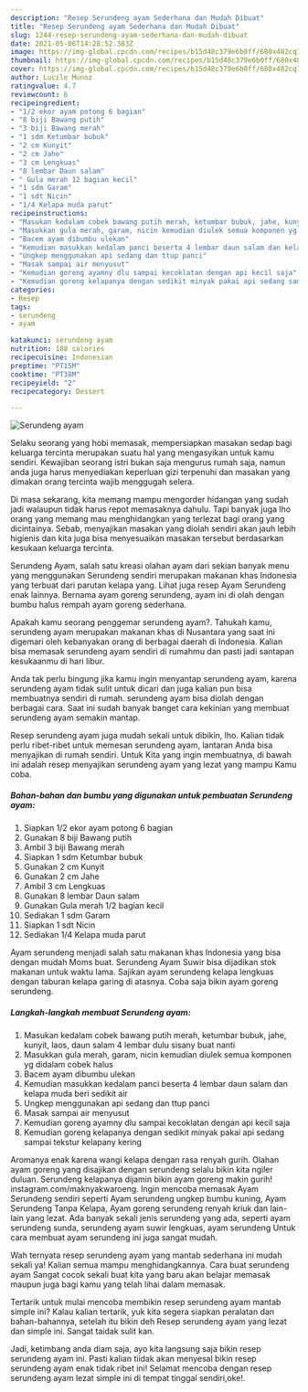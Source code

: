 ```yaml
---
description: "Resep Serundeng ayam Sederhana dan Mudah Dibuat"
title: "Resep Serundeng ayam Sederhana dan Mudah Dibuat"
slug: 1244-resep-serundeng-ayam-sederhana-dan-mudah-dibuat
date: 2021-05-06T14:28:52.383Z
image: https://img-global.cpcdn.com/recipes/b15d48c379e6b0ff/680x482cq70/serundeng-ayam-foto-resep-utama.jpg
thumbnail: https://img-global.cpcdn.com/recipes/b15d48c379e6b0ff/680x482cq70/serundeng-ayam-foto-resep-utama.jpg
cover: https://img-global.cpcdn.com/recipes/b15d48c379e6b0ff/680x482cq70/serundeng-ayam-foto-resep-utama.jpg
author: Lucile Munoz
ratingvalue: 4.7
reviewcount: 6
recipeingredient:
- "1/2 ekor ayam potong 6 bagian"
- "8 biji Bawang putih"
- "3 biji Bawang merah"
- "1 sdm Ketumbar bubuk"
- "2 cm Kunyit"
- "2 cm Jahe"
- "3 cm Lengkuas"
- "8 lembar Daun salam"
- " Gula merah 12 bagian kecil"
- "1 sdm Garam"
- "1 sdt Nicin"
- "1/4 Kelapa muda parut"
recipeinstructions:
- "Masukan kedalam cobek bawang putih merah, ketumbar bubuk, jahe, kunyit, laos, daun salam 4 lembar dulu sisany buat nanti"
- "Masukkan gula merah, garam, nicin kemudian diulek semua komponen yg didalam cobek halus"
- "Bacem ayam dibumbu ulekan"
- "Kemudian masukkan kedalam panci beserta 4 lembar daun salam dan kelapa muda beri sedikit air"
- "Ungkep menggunakan api sedang dan ttup panci"
- "Masak sampai air menyusut"
- "Kemudian goreng ayamny dlu sampai kecoklatan dengan api kecil saja"
- "Kemudian goreng kelapanya dengan sedikit minyak pakai api sedang sampai tekstur kelapany kering"
categories:
- Resep
tags:
- serundeng
- ayam

katakunci: serundeng ayam 
nutrition: 188 calories
recipecuisine: Indonesian
preptime: "PT15M"
cooktime: "PT38M"
recipeyield: "2"
recipecategory: Dessert

---
```



![Serundeng ayam](https://img-global.cpcdn.com/recipes/b15d48c379e6b0ff/680x482cq70/serundeng-ayam-foto-resep-utama.jpg)

Selaku seorang yang hobi memasak, mempersiapkan masakan sedap bagi keluarga tercinta merupakan suatu hal yang mengasyikan untuk kamu sendiri. Kewajiban seorang istri bukan saja mengurus rumah saja, namun anda juga harus menyediakan keperluan gizi terpenuhi dan masakan yang dimakan orang tercinta wajib menggugah selera.

Di masa  sekarang, kita memang mampu mengorder hidangan yang sudah jadi walaupun tidak harus repot memasaknya dahulu. Tapi banyak juga lho orang yang memang mau menghidangkan yang terlezat bagi orang yang dicintainya. Sebab, menyajikan masakan yang diolah sendiri akan jauh lebih higienis dan kita juga bisa menyesuaikan masakan tersebut berdasarkan kesukaan keluarga tercinta. 

Serundeng Ayam, salah satu kreasi olahan ayam dari sekian banyak menu yang menggunakan Serundeng sendiri merupakan makanan khas Indonesia yang terbuat dari parutan kelapa yang. Lihat juga resep Ayam Serundeng enak lainnya. Bernama ayam goreng serundeng, ayam ini di olah dengan bumbu halus rempah ayam goreng sederhana.

Apakah kamu seorang penggemar serundeng ayam?. Tahukah kamu, serundeng ayam merupakan makanan khas di Nusantara yang saat ini digemari oleh kebanyakan orang di berbagai daerah di Indonesia. Kalian bisa memasak serundeng ayam sendiri di rumahmu dan pasti jadi santapan kesukaanmu di hari libur.

Anda tak perlu bingung jika kamu ingin menyantap serundeng ayam, karena serundeng ayam tidak sulit untuk dicari dan juga kalian pun bisa membuatnya sendiri di rumah. serundeng ayam bisa diolah dengan berbagai cara. Saat ini sudah banyak banget cara kekinian yang membuat serundeng ayam semakin mantap.

Resep serundeng ayam juga mudah sekali untuk dibikin, lho. Kalian tidak perlu ribet-ribet untuk memesan serundeng ayam, lantaran Anda bisa menyajikan di rumah sendiri. Untuk Kita yang ingin membuatnya, di bawah ini adalah resep menyajikan serundeng ayam yang lezat yang mampu Kamu coba.

<!--inarticleads1-->

##### Bahan-bahan dan bumbu yang digunakan untuk pembuatan Serundeng ayam:

1. Siapkan 1/2 ekor ayam potong 6 bagian
1. Gunakan 8 biji Bawang putih
1. Ambil 3 biji Bawang merah
1. Siapkan 1 sdm Ketumbar bubuk
1. Gunakan 2 cm Kunyit
1. Gunakan 2 cm Jahe
1. Ambil 3 cm Lengkuas
1. Gunakan 8 lembar Daun salam
1. Gunakan  Gula merah 1/2 bagian kecil
1. Sediakan 1 sdm Garam
1. Siapkan 1 sdt Nicin
1. Sediakan 1/4 Kelapa muda parut


Ayam serundeng menjadi salah satu makanan khas Indonesia yang bisa dengan mudah Moms buat. Serundeng Ayam Suwir bisa dijadikan stok makanan untuk waktu lama. Sajikan ayam serundeng kelapa lengkuas dengan taburan kelapa garing di atasnya. Coba saja bikin ayam goreng serundeng. 

<!--inarticleads2-->

##### Langkah-langkah membuat Serundeng ayam:

1. Masukan kedalam cobek bawang putih merah, ketumbar bubuk, jahe, kunyit, laos, daun salam 4 lembar dulu sisany buat nanti
1. Masukkan gula merah, garam, nicin kemudian diulek semua komponen yg didalam cobek halus
1. Bacem ayam dibumbu ulekan
1. Kemudian masukkan kedalam panci beserta 4 lembar daun salam dan kelapa muda beri sedikit air
1. Ungkep menggunakan api sedang dan ttup panci
1. Masak sampai air menyusut
1. Kemudian goreng ayamny dlu sampai kecoklatan dengan api kecil saja
1. Kemudian goreng kelapanya dengan sedikit minyak pakai api sedang sampai tekstur kelapany kering


Aromanya enak karena wangi kelapa dengan rasa renyah gurih. Olahan ayam goreng yang disajikan dengan serundeng selalu bikin kita ngiler duluan. Serundeng kelapanya dijamin bikin ayam goreng makin gurih! instagram.com/maknyakwaroeng. Ingin mencoba memasak Ayam Serundeng sendiri seperti Ayam serundeng ungkep bumbu kuning, Ayam Serundeng Tanpa Kelapa, Ayam goreng serundeng renyah kriuk dan lain-lain yang lezat. Ada banyak sekali jenis serundeng yang ada, seperti ayam serundeng sunda, serundeng ayam suwir lengkuas, ayam serundeng Untuk cara membuat ayam serundeng ini juga sangat mudah. 

Wah ternyata resep serundeng ayam yang mantab sederhana ini mudah sekali ya! Kalian semua mampu menghidangkannya. Cara buat serundeng ayam Sangat cocok sekali buat kita yang baru akan belajar memasak maupun juga bagi kamu yang telah lihai dalam memasak.

Tertarik untuk mulai mencoba membikin resep serundeng ayam mantab simple ini? Kalau kalian tertarik, yuk kita segera siapkan peralatan dan bahan-bahannya, setelah itu bikin deh Resep serundeng ayam yang lezat dan simple ini. Sangat taidak sulit kan. 

Jadi, ketimbang anda diam saja, ayo kita langsung saja bikin resep serundeng ayam ini. Pasti kalian tiidak akan menyesal bikin resep serundeng ayam enak tidak ribet ini! Selamat mencoba dengan resep serundeng ayam lezat simple ini di tempat tinggal sendiri,oke!.

